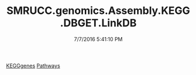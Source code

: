 ﻿---
title: SMRUCC.genomics.Assembly.KEGG.DBGET.LinkDB
date: 7/7/2016 5:41:10 PM
---

[KEGGgenes](T-SMRUCC.genomics.Assembly.KEGG.DBGET.LinkDB.KEGGgenes.html)
[Pathways](T-SMRUCC.genomics.Assembly.KEGG.DBGET.LinkDB.Pathways.html)

